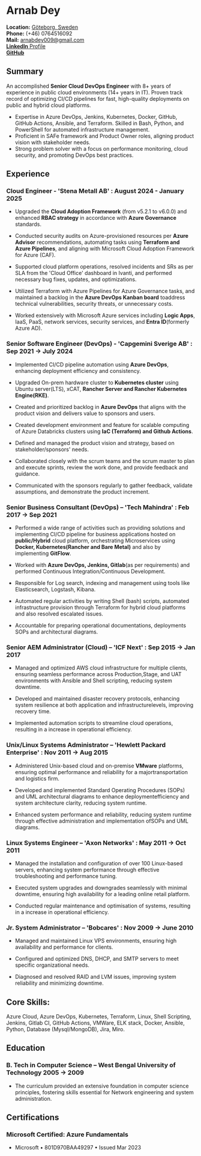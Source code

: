 # Arnab Dey

**Location:** <a href="https://maps.app.goo.gl/4hcwyrkSfcSjmnZBA" target="_blank">Göteborg, Sweden</a>  
**Phone:** (+46) 0764516092\
**Mail:** arnabdey009@gmail.com\
<a href="https://www.linkedin.com/in/arnabdey73/" target="_blank"> **LinkedIn** Profile</a>  
<a href="https://github.com/arnabdey73" target="_blank"> **GitHub**</a>  

## Summary

An accomplished **Senior Cloud DevOps Engineer** with 8+ years of experience in public cloud environments (14+ years in IT). Proven track record of optimizing CI/CD pipelines for fast, high-quality deployments on public and hybrid cloud platforms.  

- Expertise in Azure DevOps, Jenkins, Kubernetes, Docker, GitHub, GitHub Actions, Ansible, and Terraform. Skilled in Bash, Python, and PowerShell for automated infrastructure management.  
- Proficient in SAFe framework and Product Owner roles, aligning product vision with stakeholder needs.  
- Strong problem solver with a focus on performance monitoring, cloud security, and promoting DevOps best practices.


## Experience

### Cloud Engineer - 'Stena Metall AB' : August 2024 - January 2025

* Upgraded the **Cloud Adoption Framework** (from v5.2.1 to v6.0.0) and enhanced **RBAC strategy** in accordance with **Azure Governance** standards.

* Conducted security audits on Azure-provisioned resources per **Azure Advisor** recommendations, automating tasks using **Terraform and Azure Pipelines**, and aligning with Microsoft Cloud Adoption Framework for Azure (CAF).

* Supported cloud platform operations, resolved incidents and SRs as per SLA from the 'Cloud Office' dashboard in Ivanti, and performed necessary bug fixes, updates, and optimizations.

* Utilized Terraform with Azure Pipelines for Azure Governance tasks, and maintained a backlog in the **Azure DevOps Kanban board** toaddress technical vulnerabilities, security threats, or unnecessary costs.

* Worked extensively with Microsoft Azure services including **Logic Apps**, IaaS, PaaS, network services, security services, and **Entra ID**(formerly Azure AD).

### Senior Software Engineer (DevOps) - 'Capgemini Sverige AB' : Sep 2021 → July 2024

* Implemented CI/CD pipeline automation using **Azure DevOps**, enhancing deployment efficiency and consistency.

* Upgraded On-prem hardware cluster to **Kubernetes cluster** using Ubuntu server(LTS), xCAT, **Rancher Server and Rancher Kubernetes Engine(RKE)**.

* Created and prioritized backlog in **Azure DevOps** that aligns with the product vision and delivers value to sponsors and users.

<!--* Worked on MLOps platform (developed on an in-house architecture) to figure out solutions for the AI Agile Release Train.-->

* Created development environment and feature for scalable computing of Azure Databricks clusters using **IaC (Terraform) and Github Actions**.

* Defined and managed the product vision and strategy, based on stakeholder/sponsors' needs.

* Collaborated closely with the scrum teams and the scrum master to plan and execute sprints, review the work done, and provide feedback and guidance.

* Communicated with the sponsors regularly to gather feedback, validate assumptions, and demonstrate the product increment.

### Senior Business Consultant (DevOps) – 'Tech Mahindra' : Feb 2017 → Sep 2021

* Performed a wide range of activities such as providing solutions and implementing CI/CD pipeline for business applications hosted on **public/Hybrid** cloud platform, orchestrating Microservices using **Docker, Kubernetes(Rancher and Bare Metal)** and also by implementing **GitFlow**.

* Worked with **Azure DevOps, Jenkins, Gitlab**(as per requirements) and performed Continuous Integration/Continuous Development.
* Responsible for Log search, indexing and management using tools like Elasticsearch, Logstash, Kibana.
* Automated regular activities by writing Shell (bash) scripts, automated infrastructure provision through Terraform for hybrid cloud platforms and also resolved escalated issues.
* Accountable for preparing operational documentations, deployments SOPs and architectural diagrams.

### Senior AEM Administrator (Cloud) – 'ICF Next' : Sep 2015 → Jan 2017

* Managed and optimized AWS cloud infrastructure for multiple clients, ensuring seamless performance across Production,Stage, and UAT environments with Ansible and Shell scripting, reducing system downtime.

* Developed and maintained disaster recovery protocols, enhancing system resilience at both application and infrastructurelevels, improving recovery time.

*    Implemented automation scripts to streamline cloud operations, resulting in a increase in operational efficiency.

### Unix/Linux Systems Administrator – 'Hewlett Packard Enterprise' : Nov 2011 → Aug 2015

* Administered Unix-based cloud and on-premise **VMware** platforms, ensuring optimal performance and reliability for a majortransportation and logistics firm.

* Developed and implemented Standard Operating Procedures (SOPs) and UML architectural diagrams to enhance deploymentefficiency and system architecture clarity, reducing system runtime.

* Enhanced system performance and reliability, reducing system runtime through effective administration and implementation ofSOPs and UML diagrams.

### Linux Systems Engineer – 'Axon Networks' : May 2011 → Oct 2011

* Managed the installation and configuration of over 100 Linux-based servers, enhancing system performance through effective troubleshooting and performance tuning.

* Executed system upgrades and downgrades seamlessly with minimal downtime, ensuring high availability for a leading online retail platform.

* Conducted regular maintenance and optimisation of systems, resulting in a increase in operational efficiency.

### Jr. System Administrator – 'Bobcares' : Nov 2009 → June 2010

* Managed and maintained Linux VPS environments, ensuring high availability and performance for clients.

* Configured and optimized DNS, DHCP, and SMTP servers to meet specific organizational needs.

* Diagnosed and resolved RAID and LVM issues, improving system reliability and minimizing downtime.

## Core Skills:

Azure Cloud, Azure DevOps, Kubernetes, Terraform, Linux, Shell Scripting, Jenkins, Gitlab CI, GitHub Actions, VMWare, ELK stack, Docker, Ansible, Python, Database (Mysql/MongoDB), Jira, Miro.  

## Education

### B. Tech in Computer Science – West Bengal University of Technology 2005 → 2009

* The curriculum provided an extensive foundation in computer science principles, fostering skills essential for Network engineering and system administration.

## Certifications

### Microsoft Certified: Azure Fundamentals

* Microsoft • 801D970BAA49297 • Issued Mar 2023
